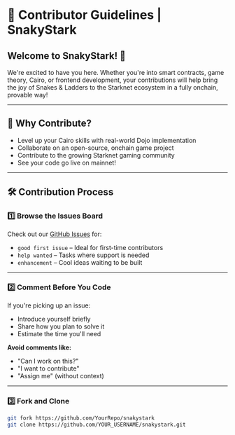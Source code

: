 # 🐍 Contributor Guidelines | SnakyStark

## Welcome to SnakyStark! 🎲

We're excited to have you here. Whether you're into smart contracts, game theory, Cairo, or frontend development, your contributions will help bring the joy of Snakes & Ladders to the Starknet ecosystem in a fully onchain, provable way!

---

## 🧭 Why Contribute?

- Level up your Cairo skills with real-world Dojo implementation
- Collaborate on an open-source, onchain game project
- Contribute to the growing Starknet gaming community
- See your code go live on mainnet!

---

## 🛠 Contribution Process

### 1️⃣ Browse the Issues Board

Check out our [GitHub Issues](https://github.com/YourRepo/snakystark/issues) for:
- `good first issue` – Ideal for first-time contributors
- `help wanted` – Tasks where support is needed
- `enhancement` – Cool ideas waiting to be built

---

### 2️⃣ Comment Before You Code

If you're picking up an issue:
- Introduce yourself briefly
- Share how you plan to solve it
- Estimate the time you'll need

**Avoid comments like:**
- "Can I work on this?"
- "I want to contribute"
- "Assign me" (without context)

---

### 3️⃣ Fork and Clone

```bash
git fork https://github.com/YourRepo/snakystark
git clone https://github.com/YOUR_USERNAME/snakystark.git
